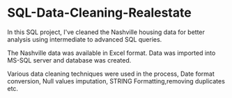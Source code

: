 # SQL-Data-Cleaning-Realestate

In this SQL project, I've cleaned the Nashville housing data for better analysis using intermediate to advanced SQL queries.

The Nashville data was available in Excel format. Data was imported into MS-SQL server and database was created.

Various data cleaning techniques were used in the process, Date format conversion, Null values imputation, STRING Formatting,removing duplicates etc. 
